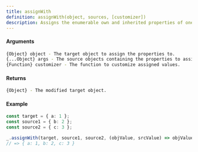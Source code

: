 ```yaml
---
title: assignWith
definition: assignWith(object, sources, [customizer])
description: Assigns the enumerable own and inherited properties of one or more source objects to a target object.
---
```



#### Arguments


```bash
{Object} object - The target object to assign the properties to.
{...Object} args - The source objects containing the properties to assign.
{Function} customizer - The function to customize assigned values.
```


#### Returns


```bash
{Object} - The modified target object.
```


#### Example


```ts
const target = { a: 1 };
const source1 = { b: 2 };
const source2 = { c: 3 };

_.assignWith(target, source1, source2, (objValue, srcValue) => objValue === undefined ? srcValue : objValue);
// => { a: 1, b: 2, c: 3 }
```